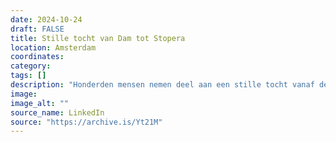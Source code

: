 ```yaml
---
date: 2024-10-24
draft: FALSE
title: Stille tocht van Dam tot Stopera
location: Amsterdam
coordinates: 
category: 
tags: []
description: "Honderden mensen nemen deel aan een stille tocht vanaf de Dam naar de Stopera in Amsterdam. Ze protesteren tegen Israëls apartheid en genocide in Palestina, en de aanval op Libanon. "
image: 
image_alt: ""
source_name: LinkedIn
source: "https://archive.is/Yt21M"
---
```

